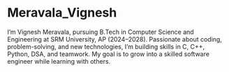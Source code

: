 # Meravala_Vignesh
I’m Vignesh Meravala, pursuing B.Tech in Computer Science and Engineering at SRM University, AP (2024–2028). Passionate about coding, problem-solving, and new technologies, I’m building skills in C, C++, Python, DSA, and teamwork. My goal is to grow into a skilled software engineer  while  learning with others.

